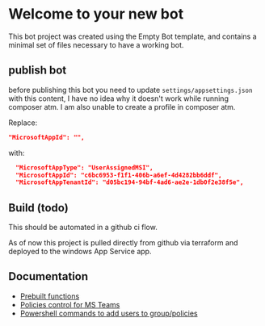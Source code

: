 # Welcome to your new bot

This bot project was created using the Empty Bot template, and contains a minimal set of files necessary to have a working bot.

## publish bot

before publishing this bot you need to update `settings/appsettings.json` with this content, I have no idea why it doesn't work
while running composer atm. I am also unable to create a profile in composer atm.

Replace:

```json
"MicrosoftAppId": "",
```

with:

```json
  "MicrosoftAppType": "UserAssignedMSI",
  "MicrosoftAppId": "c6bc6953-f1f1-406b-a6ef-4d4282bb6ddf",
  "MicrosoftAppTenantId": "d05bc194-94bf-4ad6-ae2e-1db0f2e38f5e",
```

## Build (todo)

This should be automated in a github ci flow.

As of now this project is pulled directly from github via terraform and deployed to the windows App Service app.

## Documentation

* [Prebuilt functions](https://learn.microsoft.com/en-us/azure/bot-service/adaptive-expressions/adaptive-expressions-prebuilt-functions?view=azure-bot-service-4.0)
* [Policies control for MS Teams](https://learn.microsoft.com/en-us/microsoftteams/teams-app-permission-policies)
* [Powershell commands to add users to group/policies](https://learn.microsoft.com/en-us/microsoftteams/assign-policies-users-and-groups#use-powershell)